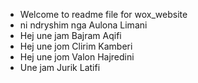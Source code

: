 - Welcome to readme file for wox_website
- ni ndryshim nga Aulona Limani
- Hej une jam Bajram Aqifi
- Hej une jom Clirim Kamberi
- Hej une jom Valon Hajredini
- Une jam Jurik Latifi